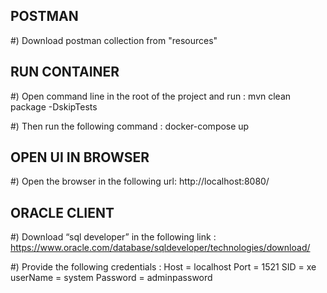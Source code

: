 
POSTMAN
-------------------------------------------------------------------------------------------------------------
#) Download postman collection from "resources"



RUN CONTAINER
-------------------------------------------------------------------------------------------------------------
#) Open command line in the root of the project and run :
  mvn clean package -DskipTests

#) Then run the following command :
  docker-compose up


OPEN UI IN BROWSER
-------------------------------------------------------------------------------------------------------------
#) Open the browser in the following url:
http://localhost:8080/



ORACLE CLIENT
-------------------------------------------------------------------------------------------------------------
#) Download “sql developer” in the following link :
https://www.oracle.com/database/sqldeveloper/technologies/download/

#) Provide the following credentials :
Host = localhost
Port = 1521
SID = xe
userName = system
Password = adminpassword

